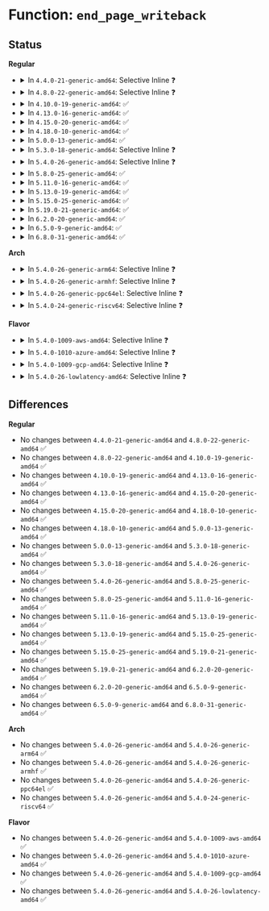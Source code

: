 # Function: <code>end_page_writeback</code>

## Status
<b>Regular</b>
<ul>
<li>
<details>
<summary>In <code>4.4.0-21-generic-amd64</code>: Selective Inline ❓</summary>

```c
void end_page_writeback(struct page * page)
```

```json
{
  "name": "end_page_writeback",
  "collision_type": "Unique Global",
  "inline_type": "Selective",
  "funcs": [
    {
      "addr": 18446744071580472976,
      "name": "end_page_writeback",
      "external": true,
      "loc": "mm/filemap.c:823",
      "file": "mm/filemap.c",
      "inline": "not declared, inlined",
      "caller_inline": [],
      "caller_func": [
        "mm/page_io.c:end_swap_bio_write",
        "mm/page_io.c:__swap_writepage",
        "mm/page_io.c:swap_writepage",
        "mm/migrate.c:migrate_page_copy",
        "fs/buffer.c:end_buffer_async_write",
        "fs/block_dev.c:bdev_write_page",
        "fs/ext4/page-io.c:ext4_finish_bio",
        "fs/ext4/page-io.c:ext4_bio_write_page",
        "fs/fuse/file.c:fuse_writepage_locked",
        "fs/fuse/file.c:fuse_writepage_locked",
        "fs/fuse/file.c:fuse_writepages_send",
        "fs/fuse/file.c:fuse_writepages_fill"
      ]
    }
  ],
  "symbols": [
    {
      "addr": 18446744071580472976,
      "name": "end_page_writeback",
      "section": ".text",
      "bind": "STB_GLOBAL",
      "size": 147
    }
  ]
}
```
</details>
</li>
<li>
<details>
<summary>In <code>4.8.0-22-generic-amd64</code>: Selective Inline ❓</summary>

```c
void end_page_writeback(struct page * page)
```

```json
{
  "name": "end_page_writeback",
  "collision_type": "Unique Global",
  "inline_type": "Selective",
  "funcs": [
    {
      "addr": 18446744071580549776,
      "name": "end_page_writeback",
      "external": true,
      "loc": "mm/filemap.c:864",
      "file": "mm/filemap.c",
      "inline": "not declared, inlined",
      "caller_inline": [],
      "caller_func": [
        "mm/page_io.c:__swap_writepage",
        "mm/page_io.c:swap_writepage",
        "mm/page_io.c:end_swap_bio_write",
        "mm/migrate.c:migrate_page_copy",
        "fs/buffer.c:__block_write_full_page",
        "fs/buffer.c:end_buffer_async_write",
        "fs/block_dev.c:bdev_write_page",
        "fs/ext4/page-io.c:ext4_bio_write_page",
        "fs/ext4/page-io.c:ext4_finish_bio",
        "fs/fuse/file.c:fuse_writepages_fill",
        "fs/fuse/file.c:fuse_writepages_send",
        "fs/fuse/file.c:fuse_writepage_locked",
        "fs/fuse/file.c:fuse_writepage_locked"
      ]
    }
  ],
  "symbols": [
    {
      "addr": 18446744071580549776,
      "name": "end_page_writeback",
      "section": ".text",
      "bind": "STB_GLOBAL",
      "size": 175
    }
  ]
}
```
</details>
</li>
<li>
<details>
<summary>In <code>4.10.0-19-generic-amd64</code>: ✅</summary>

```c
void end_page_writeback(struct page * page)
```

```json
{
  "name": "end_page_writeback",
  "collision_type": "Unique Global",
  "inline_type": "No",
  "funcs": [
    {
      "addr": 18446744071580611600,
      "name": "end_page_writeback",
      "external": true,
      "loc": "mm/filemap.c:967",
      "file": "mm/filemap.c",
      "inline": "seen, unknown",
      "caller_inline": [],
      "caller_func": [
        "mm/page_io.c:__swap_writepage",
        "mm/page_io.c:swap_writepage",
        "mm/page_io.c:end_swap_bio_write",
        "mm/migrate.c:migrate_page_copy",
        "fs/buffer.c:__block_write_full_page",
        "fs/buffer.c:end_buffer_async_write",
        "fs/block_dev.c:bdev_write_page",
        "fs/ext4/page-io.c:ext4_bio_write_page",
        "fs/ext4/page-io.c:ext4_finish_bio",
        "fs/fuse/file.c:fuse_writepages_fill",
        "fs/fuse/file.c:fuse_writepages_send",
        "fs/fuse/file.c:fuse_writepage_locked",
        "fs/fuse/file.c:fuse_writepage_locked"
      ]
    }
  ],
  "symbols": [
    {
      "addr": 18446744071580611600,
      "name": "end_page_writeback",
      "section": ".text",
      "bind": "STB_GLOBAL",
      "size": 100
    }
  ]
}
```
</details>
</li>
<li>
<details>
<summary>In <code>4.13.0-16-generic-amd64</code>: ✅</summary>

```c
void end_page_writeback(struct page * page)
```

```json
{
  "name": "end_page_writeback",
  "collision_type": "Unique Global",
  "inline_type": "No",
  "funcs": [
    {
      "addr": 18446744071580640016,
      "name": "end_page_writeback",
      "external": true,
      "loc": "mm/filemap.c:1093",
      "file": "mm/filemap.c",
      "inline": "seen, unknown",
      "caller_inline": [],
      "caller_func": [
        "mm/page_io.c:__swap_writepage",
        "mm/page_io.c:swap_writepage",
        "mm/page_io.c:end_swap_bio_write",
        "mm/migrate.c:migrate_page_copy",
        "fs/buffer.c:__block_write_full_page",
        "fs/buffer.c:end_buffer_async_write",
        "fs/block_dev.c:bdev_write_page",
        "fs/ext4/page-io.c:ext4_bio_write_page",
        "fs/ext4/page-io.c:ext4_finish_bio",
        "fs/fuse/file.c:fuse_writepages_fill",
        "fs/fuse/file.c:fuse_writepages_send",
        "fs/fuse/file.c:fuse_writepage_locked",
        "fs/fuse/file.c:fuse_writepage_locked"
      ]
    }
  ],
  "symbols": [
    {
      "addr": 18446744071580640016,
      "name": "end_page_writeback",
      "section": ".text",
      "bind": "STB_GLOBAL",
      "size": 100
    }
  ]
}
```
</details>
</li>
<li>
<details>
<summary>In <code>4.15.0-20-generic-amd64</code>: ✅</summary>

```c
void end_page_writeback(struct page * page)
```

```json
{
  "name": "end_page_writeback",
  "collision_type": "Unique Global",
  "inline_type": "No",
  "funcs": [
    {
      "addr": 18446744071580722720,
      "name": "end_page_writeback",
      "external": true,
      "loc": "mm/filemap.c:1215",
      "file": "mm/filemap.c",
      "inline": "seen, unknown",
      "caller_inline": [],
      "caller_func": [
        "mm/page_io.c:__swap_writepage",
        "mm/page_io.c:swap_writepage",
        "mm/page_io.c:end_swap_bio_write",
        "mm/migrate.c:migrate_page_states",
        "fs/buffer.c:__block_write_full_page",
        "fs/buffer.c:end_buffer_async_write",
        "fs/block_dev.c:bdev_write_page",
        "fs/ext4/page-io.c:ext4_bio_write_page",
        "fs/ext4/page-io.c:ext4_finish_bio",
        "fs/fuse/file.c:fuse_writepages_fill",
        "fs/fuse/file.c:fuse_writepages_send",
        "fs/fuse/file.c:fuse_writepage_locked",
        "fs/fuse/file.c:fuse_writepage_locked"
      ]
    }
  ],
  "symbols": [
    {
      "addr": 18446744071580722720,
      "name": "end_page_writeback",
      "section": ".text",
      "bind": "STB_GLOBAL",
      "size": 100
    }
  ]
}
```
</details>
</li>
<li>
<details>
<summary>In <code>4.18.0-10-generic-amd64</code>: ✅</summary>

```c
void end_page_writeback(struct page * page)
```

```json
{
  "name": "end_page_writeback",
  "collision_type": "Unique Global",
  "inline_type": "No",
  "funcs": [
    {
      "addr": 18446744071580858064,
      "name": "end_page_writeback",
      "external": true,
      "loc": "mm/filemap.c:1215",
      "file": "mm/filemap.c",
      "inline": "seen, unknown",
      "caller_inline": [],
      "caller_func": [
        "mm/page_io.c:__swap_writepage",
        "mm/page_io.c:swap_writepage",
        "mm/page_io.c:end_swap_bio_write",
        "mm/migrate.c:migrate_page_states",
        "fs/buffer.c:__block_write_full_page",
        "fs/buffer.c:end_buffer_async_write",
        "fs/block_dev.c:bdev_write_page",
        "fs/ext4/page-io.c:ext4_bio_write_page",
        "fs/ext4/page-io.c:ext4_finish_bio",
        "fs/fuse/file.c:fuse_writepages_fill",
        "fs/fuse/file.c:fuse_writepages_send",
        "fs/fuse/file.c:fuse_writepage_locked",
        "fs/fuse/file.c:fuse_writepage_locked"
      ]
    }
  ],
  "symbols": [
    {
      "addr": 18446744071580858064,
      "name": "end_page_writeback",
      "section": ".text",
      "bind": "STB_GLOBAL",
      "size": 100
    }
  ]
}
```
</details>
</li>
<li>
<details>
<summary>In <code>5.0.0-13-generic-amd64</code>: ✅</summary>

```c
void end_page_writeback(struct page * page)
```

```json
{
  "name": "end_page_writeback",
  "collision_type": "Unique Global",
  "inline_type": "No",
  "funcs": [
    {
      "addr": 18446744071580926480,
      "name": "end_page_writeback",
      "external": true,
      "loc": "mm/filemap.c:1268",
      "file": "mm/filemap.c",
      "inline": "seen, unknown",
      "caller_inline": [],
      "caller_func": [
        "mm/page_io.c:__swap_writepage",
        "mm/page_io.c:swap_writepage",
        "mm/page_io.c:end_swap_bio_write",
        "mm/migrate.c:migrate_page_states",
        "fs/buffer.c:__block_write_full_page",
        "fs/buffer.c:end_buffer_async_write",
        "fs/block_dev.c:bdev_write_page",
        "fs/ext4/page-io.c:ext4_bio_write_page",
        "fs/ext4/page-io.c:ext4_finish_bio",
        "fs/fuse/file.c:fuse_writepages_fill",
        "fs/fuse/file.c:fuse_writepages_send",
        "fs/fuse/file.c:fuse_writepage_locked",
        "fs/fuse/file.c:fuse_writepage_locked"
      ]
    }
  ],
  "symbols": [
    {
      "addr": 18446744071580926480,
      "name": "end_page_writeback",
      "section": ".text",
      "bind": "STB_GLOBAL",
      "size": 100
    }
  ]
}
```
</details>
</li>
<li>
<details>
<summary>In <code>5.3.0-18-generic-amd64</code>: Selective Inline ❓</summary>

```c
void end_page_writeback(struct page * page)
```

```json
{
  "name": "end_page_writeback",
  "collision_type": "Unique Global",
  "inline_type": "Selective",
  "funcs": [
    {
      "addr": 18446744071581023104,
      "name": "end_page_writeback",
      "external": true,
      "loc": "mm/filemap.c:1316",
      "file": "mm/filemap.c",
      "inline": "not declared, inlined",
      "caller_inline": [],
      "caller_func": [
        "mm/page_io.c:__swap_writepage",
        "mm/page_io.c:swap_writepage",
        "mm/page_io.c:end_swap_bio_write",
        "mm/migrate.c:migrate_page_states",
        "fs/buffer.c:__block_write_full_page",
        "fs/buffer.c:end_buffer_async_write",
        "fs/block_dev.c:bdev_write_page",
        "fs/ext4/page-io.c:ext4_bio_write_page",
        "fs/ext4/page-io.c:ext4_finish_bio",
        "fs/fuse/file.c:fuse_writepages_fill",
        "fs/fuse/file.c:fuse_writepages_send",
        "fs/fuse/file.c:fuse_writepage_locked",
        "fs/fuse/file.c:fuse_writepage_locked"
      ]
    }
  ],
  "symbols": [
    {
      "addr": 18446744071581023104,
      "name": "end_page_writeback",
      "section": ".text",
      "bind": "STB_GLOBAL",
      "size": 103
    }
  ]
}
```
</details>
</li>
<li>
<details>
<summary>In <code>5.4.0-26-generic-amd64</code>: Selective Inline ❓</summary>

```c
void end_page_writeback(struct page * page)
```

```json
{
  "name": "end_page_writeback",
  "collision_type": "Unique Global",
  "inline_type": "Selective",
  "funcs": [
    {
      "addr": 18446744071581078352,
      "name": "end_page_writeback",
      "external": true,
      "loc": "mm/filemap.c:1325",
      "file": "mm/filemap.c",
      "inline": "not declared, inlined",
      "caller_inline": [],
      "caller_func": [
        "mm/page_io.c:__swap_writepage",
        "mm/page_io.c:swap_writepage",
        "mm/page_io.c:end_swap_bio_write",
        "mm/migrate.c:migrate_page_states",
        "fs/buffer.c:__block_write_full_page",
        "fs/buffer.c:end_buffer_async_write",
        "fs/block_dev.c:bdev_write_page",
        "fs/ext4/page-io.c:ext4_bio_write_page",
        "fs/ext4/page-io.c:ext4_finish_bio",
        "fs/fuse/file.c:fuse_writepages_fill",
        "fs/fuse/file.c:fuse_writepages_send",
        "fs/fuse/file.c:fuse_writepage_locked",
        "fs/fuse/file.c:fuse_writepage_locked"
      ]
    }
  ],
  "symbols": [
    {
      "addr": 18446744071581078352,
      "name": "end_page_writeback",
      "section": ".text",
      "bind": "STB_GLOBAL",
      "size": 103
    }
  ]
}
```
</details>
</li>
<li>
<details>
<summary>In <code>5.8.0-25-generic-amd64</code>: ✅</summary>

```c
void end_page_writeback(struct page * page)
```

```json
{
  "name": "end_page_writeback",
  "collision_type": "Unique Global",
  "inline_type": "No",
  "funcs": [
    {
      "addr": 18446744071581265200,
      "name": "end_page_writeback",
      "external": true,
      "loc": "mm/filemap.c:1300",
      "file": "mm/filemap.c",
      "inline": "seen, unknown",
      "caller_inline": [],
      "caller_func": [
        "mm/filemap.c:page_endio",
        "mm/page_io.c:__swap_writepage",
        "mm/page_io.c:swap_writepage",
        "mm/page_io.c:end_swap_bio_write",
        "mm/migrate.c:migrate_page_states",
        "fs/buffer.c:__block_write_full_page",
        "fs/buffer.c:end_buffer_async_write",
        "fs/block_dev.c:bdev_write_page",
        "fs/iomap/buffered-io.c:iomap_writepage_map",
        "fs/iomap/buffered-io.c:iomap_finish_page_writeback",
        "fs/iomap/buffered-io.c:iomap_finish_page_writeback",
        "fs/ext4/page-io.c:ext4_bio_write_page",
        "fs/ext4/page-io.c:ext4_finish_bio",
        "fs/fuse/file.c:fuse_writepages_fill",
        "fs/fuse/file.c:fuse_writepages_send",
        "fs/fuse/file.c:fuse_writepage_locked",
        "fs/fuse/file.c:fuse_writepage_locked"
      ]
    }
  ],
  "symbols": [
    {
      "addr": 18446744071581265200,
      "name": "end_page_writeback",
      "section": ".text",
      "bind": "STB_GLOBAL",
      "size": 105
    }
  ]
}
```
</details>
</li>
<li>
<details>
<summary>In <code>5.11.0-16-generic-amd64</code>: ✅</summary>

```c
void end_page_writeback(struct page * page)
```

```json
{
  "name": "end_page_writeback",
  "collision_type": "Unique Global",
  "inline_type": "No",
  "funcs": [
    {
      "addr": 18446744071581310144,
      "name": "end_page_writeback",
      "external": true,
      "loc": "mm/filemap.c:1477",
      "file": "mm/filemap.c",
      "inline": "seen, unknown",
      "caller_inline": [],
      "caller_func": [
        "mm/filemap.c:page_endio",
        "mm/page_io.c:__swap_writepage",
        "mm/page_io.c:swap_writepage",
        "mm/page_io.c:end_swap_bio_write",
        "mm/migrate.c:migrate_page_states",
        "fs/buffer.c:__block_write_full_page",
        "fs/buffer.c:end_buffer_async_write",
        "fs/block_dev.c:bdev_write_page",
        "fs/iomap/buffered-io.c:iomap_writepage_map",
        "fs/iomap/buffered-io.c:iomap_finish_page_writeback",
        "fs/iomap/buffered-io.c:iomap_finish_page_writeback",
        "fs/ext4/page-io.c:ext4_bio_write_page",
        "fs/ext4/page-io.c:ext4_finish_bio",
        "fs/fuse/file.c:fuse_writepages_fill",
        "fs/fuse/file.c:fuse_writepages_send",
        "fs/fuse/file.c:fuse_writepage_locked",
        "fs/fuse/file.c:fuse_writepage_locked"
      ]
    }
  ],
  "symbols": [
    {
      "addr": 18446744071581310144,
      "name": "end_page_writeback",
      "section": ".text",
      "bind": "STB_GLOBAL",
      "size": 213
    }
  ]
}
```
</details>
</li>
<li>
<details>
<summary>In <code>5.13.0-19-generic-amd64</code>: ✅</summary>

```c
void end_page_writeback(struct page * page)
```

```json
{
  "name": "end_page_writeback",
  "collision_type": "Unique Global",
  "inline_type": "No",
  "funcs": [
    {
      "addr": 18446744071581327104,
      "name": "end_page_writeback",
      "external": true,
      "loc": "mm/filemap.c:1527",
      "file": "mm/filemap.c",
      "inline": "seen, unknown",
      "caller_inline": [],
      "caller_func": [
        "mm/filemap.c:page_endio",
        "mm/page_io.c:__swap_writepage",
        "mm/page_io.c:swap_writepage",
        "mm/page_io.c:end_swap_bio_write",
        "mm/migrate.c:migrate_page_states",
        "fs/buffer.c:__block_write_full_page",
        "fs/buffer.c:end_buffer_async_write",
        "fs/block_dev.c:bdev_write_page",
        "fs/iomap/buffered-io.c:iomap_writepage_map",
        "fs/iomap/buffered-io.c:iomap_finish_ioend",
        "fs/ext4/page-io.c:ext4_bio_write_page",
        "fs/ext4/page-io.c:ext4_finish_bio",
        "fs/fuse/file.c:fuse_writepages_fill",
        "fs/fuse/file.c:fuse_writepages_send",
        "fs/fuse/file.c:fuse_writepage_locked",
        "fs/fuse/file.c:fuse_writepage_locked"
      ]
    }
  ],
  "symbols": [
    {
      "addr": 18446744071581327104,
      "name": "end_page_writeback",
      "section": ".text",
      "bind": "STB_GLOBAL",
      "size": 213
    }
  ]
}
```
</details>
</li>
<li>
<details>
<summary>In <code>5.15.0-25-generic-amd64</code>: ✅</summary>

```c
void end_page_writeback(struct page * page)
```

```json
{
  "name": "end_page_writeback",
  "collision_type": "Unique Global",
  "inline_type": "No",
  "funcs": [
    {
      "addr": 18446744071581574688,
      "name": "end_page_writeback",
      "external": true,
      "loc": "mm/filemap.c:1582",
      "file": "mm/filemap.c",
      "inline": "seen, unknown",
      "caller_inline": [],
      "caller_func": [
        "mm/filemap.c:page_endio",
        "mm/page_io.c:__swap_writepage",
        "mm/page_io.c:swap_writepage",
        "mm/page_io.c:end_swap_bio_write",
        "mm/migrate.c:migrate_page_states",
        "fs/buffer.c:__block_write_full_page",
        "fs/buffer.c:end_buffer_async_write",
        "fs/iomap/buffered-io.c:iomap_writepage_map",
        "fs/iomap/buffered-io.c:iomap_finish_ioend",
        "fs/ext4/page-io.c:ext4_bio_write_page",
        "fs/ext4/page-io.c:ext4_finish_bio",
        "fs/fuse/file.c:fuse_writepages_fill",
        "fs/fuse/file.c:fuse_writepages_send",
        "fs/fuse/file.c:fuse_writepage_locked",
        "fs/fuse/file.c:fuse_writepage_locked",
        "block/bdev.c:bdev_write_page"
      ]
    }
  ],
  "symbols": [
    {
      "addr": 18446744071581574688,
      "name": "end_page_writeback",
      "section": ".text",
      "bind": "STB_GLOBAL",
      "size": 210
    }
  ]
}
```
</details>
</li>
<li>
<details>
<summary>In <code>5.19.0-21-generic-amd64</code>: ✅</summary>

```c
void end_page_writeback(struct page * page)
```

```json
{
  "name": "end_page_writeback",
  "collision_type": "Unique Global",
  "inline_type": "No",
  "funcs": [
    {
      "addr": 18446744071581993872,
      "name": "end_page_writeback",
      "external": true,
      "loc": "mm/folio-compat.c:24",
      "file": "mm/folio-compat.c",
      "inline": "seen, unknown",
      "caller_inline": [],
      "caller_func": [
        "mm/filemap.c:page_endio",
        "mm/page_io.c:sio_write_complete",
        "mm/page_io.c:swap_writepage",
        "mm/page_io.c:end_swap_bio_write",
        "fs/buffer.c:__block_write_full_page",
        "fs/buffer.c:end_buffer_async_write",
        "fs/ext4/page-io.c:ext4_bio_write_page",
        "fs/ext4/page-io.c:ext4_finish_bio",
        "fs/fuse/file.c:fuse_writepages_fill",
        "fs/fuse/file.c:fuse_writepages_send",
        "fs/fuse/file.c:fuse_writepage_locked",
        "fs/fuse/file.c:fuse_writepage_locked",
        "block/bdev.c:bdev_write_page"
      ]
    }
  ],
  "symbols": [
    {
      "addr": 18446744071581993872,
      "name": "end_page_writeback",
      "section": ".text",
      "bind": "STB_GLOBAL",
      "size": 91
    }
  ]
}
```
</details>
</li>
<li>
<details>
<summary>In <code>6.2.0-20-generic-amd64</code>: ✅</summary>

```c
void end_page_writeback(struct page * page)
```

```json
{
  "name": "end_page_writeback",
  "collision_type": "Unique Global",
  "inline_type": "No",
  "funcs": [
    {
      "addr": 18446744071582430224,
      "name": "end_page_writeback",
      "external": true,
      "loc": "mm/folio-compat.c:24",
      "file": "mm/folio-compat.c",
      "inline": "seen, unknown",
      "caller_inline": [],
      "caller_func": [
        "mm/page_io.c:sio_write_complete",
        "mm/page_io.c:end_swap_bio_write",
        "fs/buffer.c:__block_write_full_page",
        "fs/buffer.c:end_buffer_async_write",
        "fs/ext4/page-io.c:ext4_finish_bio",
        "fs/fuse/file.c:fuse_writepages_fill",
        "fs/fuse/file.c:fuse_writepages_send",
        "fs/fuse/file.c:fuse_writepage_locked",
        "fs/fuse/file.c:fuse_writepage_locked",
        "block/bdev.c:bdev_write_page"
      ]
    }
  ],
  "symbols": [
    {
      "addr": 18446744071582430224,
      "name": "end_page_writeback",
      "section": ".text",
      "bind": "STB_GLOBAL",
      "size": 91
    }
  ]
}
```
</details>
</li>
<li>
<details>
<summary>In <code>6.5.0-9-generic-amd64</code>: ✅</summary>

```c
void end_page_writeback(struct page * page)
```

```json
{
  "name": "end_page_writeback",
  "collision_type": "Unique Global",
  "inline_type": "No",
  "funcs": [
    {
      "addr": 18446744071582635424,
      "name": "end_page_writeback",
      "external": true,
      "loc": "mm/folio-compat.c:25",
      "file": "mm/folio-compat.c",
      "inline": "seen, unknown",
      "caller_inline": [],
      "caller_func": [
        "mm/page_io.c:sio_write_complete",
        "mm/page_io.c:__end_swap_bio_write",
        "mm/page_io.c:__end_swap_bio_write",
        "fs/fuse/file.c:fuse_writepages_send",
        "fs/fuse/file.c:fuse_writepage_locked",
        "fs/fuse/file.c:fuse_writepage_locked"
      ]
    }
  ],
  "symbols": [
    {
      "addr": 18446744071582635424,
      "name": "end_page_writeback",
      "section": ".text",
      "bind": "STB_GLOBAL",
      "size": 106
    }
  ]
}
```
</details>
</li>
<li>
<details>
<summary>In <code>6.8.0-31-generic-amd64</code>: ✅</summary>

```c
void end_page_writeback(struct page * page)
```

```json
{
  "name": "end_page_writeback",
  "collision_type": "Unique Global",
  "inline_type": "No",
  "funcs": [
    {
      "addr": 18446744071582806784,
      "name": "end_page_writeback",
      "external": true,
      "loc": "mm/folio-compat.c:25",
      "file": "mm/folio-compat.c",
      "inline": "seen, unknown",
      "caller_inline": [],
      "caller_func": [
        "mm/page_io.c:sio_write_complete",
        "fs/fuse/file.c:fuse_writepages_send",
        "fs/fuse/file.c:fuse_writepage_locked",
        "fs/fuse/file.c:fuse_writepage_locked"
      ]
    }
  ],
  "symbols": [
    {
      "addr": 18446744071582806784,
      "name": "end_page_writeback",
      "section": ".text",
      "bind": "STB_GLOBAL",
      "size": 103
    }
  ]
}
```
</details>
</li>
</ul>
<b>Arch</b>
<ul>
<li>
<details>
<summary>In <code>5.4.0-26-generic-arm64</code>: Selective Inline ❓</summary>

```c
void end_page_writeback(struct page * page)
```

```json
{
  "name": "end_page_writeback",
  "collision_type": "Unique Global",
  "inline_type": "Selective",
  "funcs": [
    {
      "addr": 18446603336492446352,
      "name": "end_page_writeback",
      "external": true,
      "loc": "mm/filemap.c:1325",
      "file": "mm/filemap.c",
      "inline": "not declared, inlined",
      "caller_inline": [],
      "caller_func": [
        "mm/page_io.c:__swap_writepage",
        "mm/page_io.c:swap_writepage",
        "mm/page_io.c:end_swap_bio_write",
        "mm/migrate.c:migrate_page_states",
        "fs/buffer.c:__block_write_full_page",
        "fs/buffer.c:end_buffer_async_write",
        "fs/block_dev.c:bdev_write_page",
        "fs/ext4/page-io.c:ext4_bio_write_page",
        "fs/ext4/page-io.c:ext4_finish_bio",
        "fs/fuse/file.c:fuse_writepages_fill",
        "fs/fuse/file.c:fuse_writepages_send",
        "fs/fuse/file.c:fuse_writepage_locked",
        "fs/fuse/file.c:fuse_writepage_locked"
      ]
    }
  ],
  "symbols": [
    {
      "addr": 18446603336492446352,
      "name": "end_page_writeback",
      "section": ".text",
      "bind": "STB_GLOBAL",
      "size": 160
    }
  ]
}
```
</details>
</li>
<li>
<details>
<summary>In <code>5.4.0-26-generic-armhf</code>: Selective Inline ❓</summary>

```c
void end_page_writeback(struct page * page)
```

```json
{
  "name": "end_page_writeback",
  "collision_type": "Unique Global",
  "inline_type": "Selective",
  "funcs": [
    {
      "addr": 3226318188,
      "name": "end_page_writeback",
      "external": true,
      "loc": "mm/filemap.c:1325",
      "file": "mm/filemap.c",
      "inline": "not declared, inlined",
      "caller_inline": [],
      "caller_func": [
        "mm/page_io.c:__swap_writepage",
        "mm/page_io.c:swap_writepage",
        "mm/page_io.c:end_swap_bio_write",
        "mm/migrate.c:migrate_page_states",
        "fs/buffer.c:__block_write_full_page",
        "fs/buffer.c:end_buffer_async_write",
        "fs/block_dev.c:bdev_write_page",
        "fs/ext4/page-io.c:ext4_bio_write_page",
        "fs/ext4/page-io.c:ext4_finish_bio",
        "fs/fuse/file.c:fuse_writepages_fill",
        "fs/fuse/file.c:fuse_writepages_send",
        "fs/fuse/file.c:fuse_writepage_locked",
        "fs/fuse/file.c:fuse_writepage_locked"
      ]
    }
  ],
  "symbols": [
    {
      "addr": 3226318188,
      "name": "end_page_writeback",
      "section": ".text",
      "bind": "STB_GLOBAL",
      "size": 136
    }
  ]
}
```
</details>
</li>
<li>
<details>
<summary>In <code>5.4.0-26-generic-ppc64el</code>: Selective Inline ❓</summary>

```c
void end_page_writeback(struct page * page)
```

```json
{
  "name": "end_page_writeback",
  "collision_type": "Unique Global",
  "inline_type": "Selective",
  "funcs": [
    {
      "addr": 13835058055285715312,
      "name": "end_page_writeback",
      "external": true,
      "loc": "mm/filemap.c:1325",
      "file": "mm/filemap.c",
      "inline": "not declared, inlined",
      "caller_inline": [],
      "caller_func": [
        "mm/page_io.c:__swap_writepage",
        "mm/page_io.c:swap_writepage",
        "mm/page_io.c:end_swap_bio_write",
        "mm/migrate.c:migrate_page_states",
        "fs/buffer.c:__block_write_full_page",
        "fs/buffer.c:end_buffer_async_write",
        "fs/block_dev.c:bdev_write_page",
        "fs/ext4/page-io.c:ext4_bio_write_page",
        "fs/ext4/page-io.c:ext4_finish_bio",
        "fs/fuse/file.c:fuse_writepages_fill",
        "fs/fuse/file.c:fuse_writepages_send",
        "fs/fuse/file.c:fuse_writepage_locked",
        "fs/fuse/file.c:fuse_writepage_locked"
      ]
    }
  ],
  "symbols": [
    {
      "addr": 13835058055285715312,
      "name": "end_page_writeback",
      "section": ".text",
      "bind": "STB_GLOBAL",
      "size": 220
    }
  ]
}
```
</details>
</li>
<li>
<details>
<summary>In <code>5.4.0-24-generic-riscv64</code>: Selective Inline ❓</summary>

```c
void end_page_writeback(struct page * page)
```

```json
{
  "name": "end_page_writeback",
  "collision_type": "Unique Global",
  "inline_type": "Selective",
  "funcs": [
    {
      "addr": 18446743936272517944,
      "name": "end_page_writeback",
      "external": true,
      "loc": "mm/filemap.c:1325",
      "file": "mm/filemap.c",
      "inline": "not declared, inlined",
      "caller_inline": [],
      "caller_func": [
        "mm/page_io.c:__swap_writepage",
        "mm/page_io.c:swap_writepage",
        "mm/page_io.c:end_swap_bio_write",
        "mm/migrate.c:migrate_page_states",
        "fs/buffer.c:__block_write_full_page",
        "fs/buffer.c:end_buffer_async_write",
        "fs/block_dev.c:bdev_write_page",
        "fs/ext4/page-io.c:ext4_bio_write_page",
        "fs/ext4/page-io.c:ext4_finish_bio",
        "fs/fuse/file.c:fuse_writepages_fill",
        "fs/fuse/file.c:fuse_writepages_send",
        "fs/fuse/file.c:fuse_writepage_locked",
        "fs/fuse/file.c:fuse_writepage_locked"
      ]
    }
  ],
  "symbols": [
    {
      "addr": 18446743936272517944,
      "name": "end_page_writeback",
      "section": ".text",
      "bind": "STB_GLOBAL",
      "size": 132
    }
  ]
}
```
</details>
</li>
</ul>
<b>Flavor</b>
<ul>
<li>
<details>
<summary>In <code>5.4.0-1009-aws-amd64</code>: Selective Inline ❓</summary>

```c
void end_page_writeback(struct page * page)
```

```json
{
  "name": "end_page_writeback",
  "collision_type": "Unique Global",
  "inline_type": "Selective",
  "funcs": [
    {
      "addr": 18446744071581047200,
      "name": "end_page_writeback",
      "external": true,
      "loc": "mm/filemap.c:1325",
      "file": "mm/filemap.c",
      "inline": "not declared, inlined",
      "caller_inline": [],
      "caller_func": [
        "mm/page_io.c:__swap_writepage",
        "mm/page_io.c:swap_writepage",
        "mm/page_io.c:end_swap_bio_write",
        "mm/migrate.c:migrate_page_states",
        "fs/buffer.c:__block_write_full_page",
        "fs/buffer.c:end_buffer_async_write",
        "fs/block_dev.c:bdev_write_page",
        "fs/ext4/page-io.c:ext4_bio_write_page",
        "fs/ext4/page-io.c:ext4_finish_bio",
        "fs/fuse/file.c:fuse_writepages_fill",
        "fs/fuse/file.c:fuse_writepages_send",
        "fs/fuse/file.c:fuse_writepage_locked",
        "fs/fuse/file.c:fuse_writepage_locked"
      ]
    }
  ],
  "symbols": [
    {
      "addr": 18446744071581047200,
      "name": "end_page_writeback",
      "section": ".text",
      "bind": "STB_GLOBAL",
      "size": 103
    }
  ]
}
```
</details>
</li>
<li>
<details>
<summary>In <code>5.4.0-1010-azure-amd64</code>: Selective Inline ❓</summary>

```c
void end_page_writeback(struct page * page)
```

```json
{
  "name": "end_page_writeback",
  "collision_type": "Unique Global",
  "inline_type": "Selective",
  "funcs": [
    {
      "addr": 18446744071580994480,
      "name": "end_page_writeback",
      "external": true,
      "loc": "mm/filemap.c:1325",
      "file": "mm/filemap.c",
      "inline": "not declared, inlined",
      "caller_inline": [],
      "caller_func": [
        "mm/page_io.c:__swap_writepage",
        "mm/page_io.c:swap_writepage",
        "mm/page_io.c:end_swap_bio_write",
        "mm/migrate.c:migrate_page_states",
        "fs/buffer.c:__block_write_full_page",
        "fs/buffer.c:end_buffer_async_write",
        "fs/block_dev.c:bdev_write_page",
        "fs/ext4/page-io.c:ext4_bio_write_page",
        "fs/ext4/page-io.c:ext4_finish_bio",
        "fs/fuse/file.c:fuse_writepages_fill",
        "fs/fuse/file.c:fuse_writepages_send",
        "fs/fuse/file.c:fuse_writepage_locked",
        "fs/fuse/file.c:fuse_writepage_locked"
      ]
    }
  ],
  "symbols": [
    {
      "addr": 18446744071580994480,
      "name": "end_page_writeback",
      "section": ".text",
      "bind": "STB_GLOBAL",
      "size": 103
    }
  ]
}
```
</details>
</li>
<li>
<details>
<summary>In <code>5.4.0-1009-gcp-amd64</code>: Selective Inline ❓</summary>

```c
void end_page_writeback(struct page * page)
```

```json
{
  "name": "end_page_writeback",
  "collision_type": "Unique Global",
  "inline_type": "Selective",
  "funcs": [
    {
      "addr": 18446744071581038400,
      "name": "end_page_writeback",
      "external": true,
      "loc": "mm/filemap.c:1325",
      "file": "mm/filemap.c",
      "inline": "not declared, inlined",
      "caller_inline": [],
      "caller_func": [
        "mm/page_io.c:__swap_writepage",
        "mm/page_io.c:swap_writepage",
        "mm/page_io.c:end_swap_bio_write",
        "mm/migrate.c:migrate_page_states",
        "fs/buffer.c:__block_write_full_page",
        "fs/buffer.c:end_buffer_async_write",
        "fs/block_dev.c:bdev_write_page",
        "fs/ext4/page-io.c:ext4_bio_write_page",
        "fs/ext4/page-io.c:ext4_finish_bio",
        "fs/fuse/file.c:fuse_writepages_fill",
        "fs/fuse/file.c:fuse_writepages_send",
        "fs/fuse/file.c:fuse_writepage_locked",
        "fs/fuse/file.c:fuse_writepage_locked"
      ]
    }
  ],
  "symbols": [
    {
      "addr": 18446744071581038400,
      "name": "end_page_writeback",
      "section": ".text",
      "bind": "STB_GLOBAL",
      "size": 103
    }
  ]
}
```
</details>
</li>
<li>
<details>
<summary>In <code>5.4.0-26-lowlatency-amd64</code>: Selective Inline ❓</summary>

```c
void end_page_writeback(struct page * page)
```

```json
{
  "name": "end_page_writeback",
  "collision_type": "Unique Global",
  "inline_type": "Selective",
  "funcs": [
    {
      "addr": 18446744071581100016,
      "name": "end_page_writeback",
      "external": true,
      "loc": "mm/filemap.c:1325",
      "file": "mm/filemap.c",
      "inline": "not declared, inlined",
      "caller_inline": [],
      "caller_func": [
        "mm/page_io.c:__swap_writepage",
        "mm/page_io.c:swap_writepage",
        "mm/page_io.c:end_swap_bio_write",
        "mm/migrate.c:migrate_page_states",
        "fs/buffer.c:__block_write_full_page",
        "fs/buffer.c:end_buffer_async_write",
        "fs/block_dev.c:bdev_write_page",
        "fs/ext4/page-io.c:ext4_bio_write_page",
        "fs/ext4/page-io.c:ext4_finish_bio",
        "fs/fuse/file.c:fuse_writepages_fill",
        "fs/fuse/file.c:fuse_writepages_send",
        "fs/fuse/file.c:fuse_writepage_locked",
        "fs/fuse/file.c:fuse_writepage_locked"
      ]
    }
  ],
  "symbols": [
    {
      "addr": 18446744071581100016,
      "name": "end_page_writeback",
      "section": ".text",
      "bind": "STB_GLOBAL",
      "size": 103
    }
  ]
}
```
</details>
</li>
</ul>

## Differences
<b>Regular</b>
<ul>
<li>
No changes between <code>4.4.0-21-generic-amd64</code> and <code>4.8.0-22-generic-amd64</code> ✅
</li>
<li>
No changes between <code>4.8.0-22-generic-amd64</code> and <code>4.10.0-19-generic-amd64</code> ✅
</li>
<li>
No changes between <code>4.10.0-19-generic-amd64</code> and <code>4.13.0-16-generic-amd64</code> ✅
</li>
<li>
No changes between <code>4.13.0-16-generic-amd64</code> and <code>4.15.0-20-generic-amd64</code> ✅
</li>
<li>
No changes between <code>4.15.0-20-generic-amd64</code> and <code>4.18.0-10-generic-amd64</code> ✅
</li>
<li>
No changes between <code>4.18.0-10-generic-amd64</code> and <code>5.0.0-13-generic-amd64</code> ✅
</li>
<li>
No changes between <code>5.0.0-13-generic-amd64</code> and <code>5.3.0-18-generic-amd64</code> ✅
</li>
<li>
No changes between <code>5.3.0-18-generic-amd64</code> and <code>5.4.0-26-generic-amd64</code> ✅
</li>
<li>
No changes between <code>5.4.0-26-generic-amd64</code> and <code>5.8.0-25-generic-amd64</code> ✅
</li>
<li>
No changes between <code>5.8.0-25-generic-amd64</code> and <code>5.11.0-16-generic-amd64</code> ✅
</li>
<li>
No changes between <code>5.11.0-16-generic-amd64</code> and <code>5.13.0-19-generic-amd64</code> ✅
</li>
<li>
No changes between <code>5.13.0-19-generic-amd64</code> and <code>5.15.0-25-generic-amd64</code> ✅
</li>
<li>
No changes between <code>5.15.0-25-generic-amd64</code> and <code>5.19.0-21-generic-amd64</code> ✅
</li>
<li>
No changes between <code>5.19.0-21-generic-amd64</code> and <code>6.2.0-20-generic-amd64</code> ✅
</li>
<li>
No changes between <code>6.2.0-20-generic-amd64</code> and <code>6.5.0-9-generic-amd64</code> ✅
</li>
<li>
No changes between <code>6.5.0-9-generic-amd64</code> and <code>6.8.0-31-generic-amd64</code> ✅
</li>
</ul>
<b>Arch</b>
<ul>
<li>
No changes between <code>5.4.0-26-generic-amd64</code> and <code>5.4.0-26-generic-arm64</code> ✅
</li>
<li>
No changes between <code>5.4.0-26-generic-amd64</code> and <code>5.4.0-26-generic-armhf</code> ✅
</li>
<li>
No changes between <code>5.4.0-26-generic-amd64</code> and <code>5.4.0-26-generic-ppc64el</code> ✅
</li>
<li>
No changes between <code>5.4.0-26-generic-amd64</code> and <code>5.4.0-24-generic-riscv64</code> ✅
</li>
</ul>
<b>Flavor</b>
<ul>
<li>
No changes between <code>5.4.0-26-generic-amd64</code> and <code>5.4.0-1009-aws-amd64</code> ✅
</li>
<li>
No changes between <code>5.4.0-26-generic-amd64</code> and <code>5.4.0-1010-azure-amd64</code> ✅
</li>
<li>
No changes between <code>5.4.0-26-generic-amd64</code> and <code>5.4.0-1009-gcp-amd64</code> ✅
</li>
<li>
No changes between <code>5.4.0-26-generic-amd64</code> and <code>5.4.0-26-lowlatency-amd64</code> ✅
</li>
</ul>
